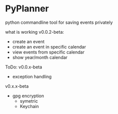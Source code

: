 # PyPlanner
python commandline tool for saving events privately

what is working v0.0.2-beta:
- create an event
- create an event in specific calendar
- view events from specific calendar
- show year/month calendar


ToDo:
v0.0.x-beta
- exception handling

v0.x.x-beta
- gpg encryption
  - symetric
  - Keychain


